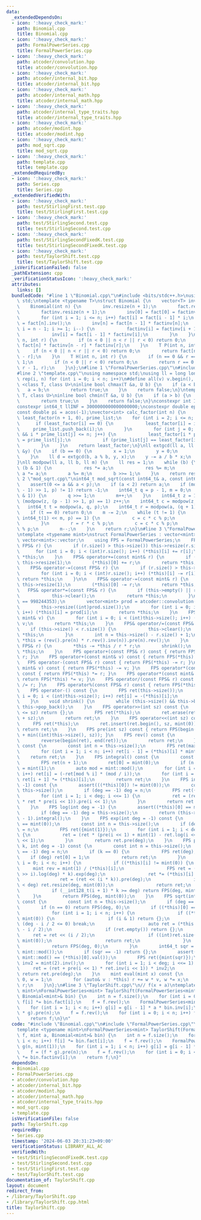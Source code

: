 ```yaml
---
data:
  _extendedDependsOn:
  - icon: ':heavy_check_mark:'
    path: Binomial.cpp
    title: Binomial.cpp
  - icon: ':heavy_check_mark:'
    path: FormalPowerSeries.cpp
    title: FormalPowerSeries.cpp
  - icon: ':heavy_check_mark:'
    path: atcoder/convolution.hpp
    title: atcoder/convolution.hpp
  - icon: ':heavy_check_mark:'
    path: atcoder/internal_bit.hpp
    title: atcoder/internal_bit.hpp
  - icon: ':heavy_check_mark:'
    path: atcoder/internal_math.hpp
    title: atcoder/internal_math.hpp
  - icon: ':heavy_check_mark:'
    path: atcoder/internal_type_traits.hpp
    title: atcoder/internal_type_traits.hpp
  - icon: ':heavy_check_mark:'
    path: atcoder/modint.hpp
    title: atcoder/modint.hpp
  - icon: ':heavy_check_mark:'
    path: mod_sqrt.cpp
    title: mod_sqrt.cpp
  - icon: ':heavy_check_mark:'
    path: template.cpp
    title: template.cpp
  _extendedRequiredBy:
  - icon: ':heavy_check_mark:'
    path: Series.cpp
    title: Series.cpp
  _extendedVerifiedWith:
  - icon: ':heavy_check_mark:'
    path: test/StirlingFirst.test.cpp
    title: test/StirlingFirst.test.cpp
  - icon: ':heavy_check_mark:'
    path: test/StirlingSecond.test.cpp
    title: test/StirlingSecond.test.cpp
  - icon: ':heavy_check_mark:'
    path: test/StirlingSecondFixedK.test.cpp
    title: test/StirlingSecondFixedK.test.cpp
  - icon: ':heavy_check_mark:'
    path: test/TaylorShift.test.cpp
    title: test/TaylorShift.test.cpp
  _isVerificationFailed: false
  _pathExtension: cpp
  _verificationStatusIcon: ':heavy_check_mark:'
  attributes:
    links: []
  bundledCode: "#line 1 \"Binomial.cpp\"\n#include <bits/stdc++.h>\nusing namespace\
    \ std;\ntemplate <typename T>\nstruct Binomial {\n    vector<T> inv, fact, factinv;\n\
    \    Binomial(int n) {\n        inv.resize(n + 1);\n        fact.resize(n + 1);\n\
    \        factinv.resize(n + 1);\n        inv[0] = fact[0] = factinv[0] = 1;\n\
    \        for (int i = 1; i <= n; i++) fact[i] = fact[i - 1] * i;\n        factinv[n]\
    \ = fact[n].inv();\n        inv[n] = fact[n - 1] * factinv[n];\n        for (int\
    \ i = n - 1; i >= 1; i--) {\n            factinv[i] = factinv[i + 1] * (i + 1);\n\
    \            inv[i] = fact[i - 1] * factinv[i];\n        }\n    }\n    T C(int\
    \ n, int r) {\n        if (n < 0 || n < r || r < 0) return 0;\n        return\
    \ fact[n] * factinv[n - r] * factinv[r];\n    }\n    T P(int n, int r) {\n   \
    \     if (n < 0 || n < r || r < 0) return 0;\n        return fact[n] * factinv[n\
    \ - r];\n    }\n    T H(int n, int r) {\n        if (n == 0 && r == 0) return\
    \ 1;\n        if (n < 0 || r < 0) return 0;\n        return r == 0 ? 1 : C(n +\
    \ r - 1, r);\n    }\n};\n#line 1 \"FormalPowerSeries.cpp\"\n#include <atcoder/convolution>\n\
    #line 2 \"template.cpp\"\nusing namespace std;\nusing ll = long long;\n#define\
    \ rep(i, n) for (int i = 0; i < n; i++)\n#define all(v) v.begin(), v.end()\ntemplate\
    \ <class T, class U>\ninline bool chmax(T &a, U b) {\n    if (a < b) {\n     \
    \   a = b;\n        return true;\n    }\n    return false;\n}\ntemplate <class\
    \ T, class U>\ninline bool chmin(T &a, U b) {\n    if (a > b) {\n        a = b;\n\
    \        return true;\n    }\n    return false;\n}\nconstexpr int INF = 1000000000;\n\
    constexpr int64_t llINF = 3000000000000000000;\nconstexpr double eps = 1e-10;\n\
    const double pi = acos(-1);\nvector<int> calc_factor(int n) {\n    vector<int>\
    \ least_factor(n + 1, 0), prime_list;\n    for (int i = 2; i <= n; i++) {\n  \
    \      if (least_factor[i] == 0) {\n            least_factor[i] = i;\n       \
    \     prime_list.push_back(i);\n        }\n        for (int j = 0; j < (int)prime_list.size()\
    \ && i * prime_list[j] <= n; j++) {\n            least_factor[i * prime_list[j]]\
    \ = prime_list[j];\n            if (prime_list[j] == least_factor[i]) break;\n\
    \        }\n    }\n    return least_factor;\n}\nll extgcd(ll a, ll b, ll &x, ll\
    \ &y) {\n    if (b == 0) {\n        x = 1;\n        y = 0;\n        return a;\n\
    \    }\n    ll d = extgcd(b, a % b, y, x);\n    y -= a / b * x;\n    return d;\n\
    }\nll modpow(ll a, ll b, ll m) {\n    ll res = 1;\n    while (b) {\n        if\
    \ (b & 1) {\n            res *= a;\n            res %= m;\n        }\n       \
    \ a *= a;\n        a %= m;\n        b >>= 1;\n    }\n    return res;\n}\n#line\
    \ 2 \"mod_sqrt.cpp\"\nint64_t mod_sqrt(const int64_t& a, const int64_t& p) {\n\
    \    assert(0 <= a && a < p);\n    if (a < 2) return a;\n    if (modpow(a, (p\
    \ - 1) >> 1, p) != 1) return -1;\n    int64_t q = p - 1, m = 0;\n    while (!(q\
    \ & 1)) {\n        q >>= 1;\n        m++;\n    }\n    int64_t z = 1;\n    while\
    \ (modpow(z, (p - 1) >> 1, p) == 1) z++;\n    int64_t c = modpow(z, q, p);\n \
    \   int64_t t = modpow(a, q, p);\n    int64_t r = modpow(a, (q + 1) >> 1, p);\n\
    \    if (t == 0) return 0;\n    m -= 2;\n    while (t != 1) {\n        while (modpow(t,\
    \ int64_t(1) << m, p) == 1) {\n            c = c * c % p;\n            m--;\n\
    \        }\n        r = r * c % p;\n        c = c * c % p;\n        t = t * c\
    \ % p;\n        m--;\n    }\n    return r;\n}\n#line 3 \"FormalPowerSeries.cpp\"\
    \ntemplate <typename mint>\nstruct FormalPowerSeries : vector<mint> {\n    using\
    \ vector<mint>::vector;\n    using FPS = FormalPowerSeries;\n    FPS& operator+=(const\
    \ FPS& r) {\n        if (r.size() > this->size()) this->resize(r.size());\n  \
    \      for (int i = 0; i < (int)r.size(); i++) (*this)[i] += r[i];\n        return\
    \ *this;\n    }\n    FPS& operator+=(const mint& r) {\n        if (this->empty())\
    \ this->resize(1);\n        (*this)[0] += r;\n        return *this;\n    }\n\n\
    \    FPS& operator-=(const FPS& r) {\n        if (r.size() > this->size()) this->resize(r.size());\n\
    \        for (int i = 0; i < (int)r.size(); i++) (*this)[i] -= r[i];\n       \
    \ return *this;\n    }\n\n    FPS& operator-=(const mint& r) {\n        if (this->empty())\
    \ this->resize(1);\n        (*this)[0] -= r;\n        return *this;\n    }\n \
    \   FPS& operator*=(const FPS& r) {\n        if (this->empty() || r.empty()) {\n\
    \            this->clear();\n            return *this;\n        }\n        assert(mint::mod()\
    \ == 998244353);\n        vector<mint> prod = atcoder::convolution(*this, r);\n\
    \        this->resize((int)prod.size());\n        for (int i = 0; i < (int)this->size();\
    \ i++) (*this)[i] = prod[i];\n        return *this;\n    }\n    FPS& operator*=(const\
    \ mint& v) {\n        for (int i = 0; i < (int)this->size(); i++) (*this)[i] *=\
    \ v;\n        return *this;\n    }\n    FPS& operator/=(const FPS& r) {\n    \
    \    if (this->size() < r.size()) {\n            this->clear();\n            return\
    \ *this;\n        }\n        int n = this->size() - r.size() + 1;\n        return\
    \ *this = (rev().pre(n) * r.rev().inv(n)).pre(n).rev();\n    }\n    FPS& operator%=(const\
    \ FPS& r) {\n        *this -= *this / r * r;\n        shrink();\n        return\
    \ *this;\n    }\n    FPS operator+(const FPS& r) const { return FPS(*this) +=\
    \ r; }\n    FPS operator+(const mint& v) const { return FPS(*this) += v; }\n \
    \   FPS operator-(const FPS& r) const { return FPS(*this) -= r; }\n    FPS operator-(const\
    \ mint& v) const { return FPS(*this) -= v; }\n    FPS operator*(const FPS& r)\
    \ const { return FPS(*this) *= r; }\n    FPS operator*(const mint& v) const {\
    \ return FPS(*this) *= v; }\n    FPS operator/(const FPS& r) const { return FPS(*this)\
    \ /= r; }\n    FPS operator%(const FPS& r) const { return FPS(*this) %= r; }\n\
    \    FPS operator-() const {\n        FPS ret(this->size());\n        for (int\
    \ i = 0; i < (int)this->size(); i++) ret[i] = -(*this)[i];\n        return ret;\n\
    \    }\n    void shrink() {\n        while (this->size() && this->back() == mint(0))\
    \ this->pop_back();\n    }\n    FPS operator>>(int sz) const {\n        if ((int)this->size()\
    \ <= sz) return {};\n        FPS ret(*this);\n        ret.erase(ret.begin(), ret.begin()\
    \ + sz);\n        return ret;\n    }\n    FPS operator<<(int sz) const {\n   \
    \     FPS ret(*this);\n        ret.insert(ret.begin(), sz, mint(0));\n       \
    \ return ret;\n    }\n    FPS pre(int sz) const { return FPS(begin(*this), begin(*this)\
    \ + min((int)this->size(), sz)); }\n    FPS rev() const {\n        FPS ret(*this);\n\
    \        reverse(begin(ret), end(ret));\n        return ret;\n    }\n    FPS diff()\
    \ const {\n        const int n = this->size();\n        FPS ret(max(0, n - 1));\n\
    \        for (int i = 1; i < n; i++) ret[i - 1] = (*this)[i] * mint(i);\n    \
    \    return ret;\n    }\n    FPS integral() const {\n        const int n = this->size();\n\
    \        FPS ret(n + 1);\n        ret[0] = mint(0);\n        if (n > 0) ret[1]\
    \ = mint(1);\n        auto mod = mint::mod();\n        for (int i = 2; i <= n;\
    \ i++) ret[i] = (-ret[mod % i] * (mod / i));\n        for (int i = 0; i < n; i++)\
    \ ret[i + 1] *= (*this)[i];\n        return ret;\n    }\n    FPS inv(int deg =\
    \ -1) const {\n        assert(((*this)[0]) != mint(0));\n        const int n =\
    \ this->size();\n        if (deg == -1) deg = n;\n        FPS ret({mint(1) / (*this)[0]});\n\
    \        for (int i = 1; i < deg; i <<= 1) {\n            ret = (ret + ret - ret\
    \ * ret * pre(i << 1)).pre(i << 1);\n        }\n        return ret.pre(deg);\n\
    \    }\n    FPS log(int deg = -1) {\n        assert((*this)[0] == mint(1));\n\
    \        if (deg == -1) deg = this->size();\n        return (this->diff() * this->inv(deg)).pre(deg\
    \ - 1).integral();\n    }\n    FPS exp(int deg = -1) const {\n        assert((*this)[0]\
    \ == mint(0));\n        const int n = this->size();\n        if (deg == -1) deg\
    \ = n;\n        FPS ret({mint(1)});\n        for (int i = 1; i < deg; i <<= 1)\
    \ {\n            ret = (ret * (pre(i << 1) + mint(1) - ret.log(i << 1))).pre(i\
    \ << 1);\n        }\n        return ret.pre(deg);\n    }\n    FPS pow(int64_t\
    \ k, int deg = -1) const {\n        const int n = this->size();\n        if (deg\
    \ == -1) deg = n;\n        if (k == 0) {\n            FPS ret(deg);\n        \
    \    if (deg) ret[0] = 1;\n            return ret;\n        }\n        for (int\
    \ i = 0; i < n; i++) {\n            if ((*this)[i] != mint(0)) {\n           \
    \     mint rev = mint(1) / (*this)[i];\n                FPS ret = (((*this * rev)\
    \ >> i).log(deg) * k).exp(deg);\n                ret *= (*this)[i].pow(k);\n \
    \               ret = (ret << (i * k)).pre(deg);\n                if ((int)ret.size()\
    \ < deg) ret.resize(deg, mint(0));\n                return ret;\n            }\n\
    \            if (__int128_t(i + 1) * k >= deg) return FPS(deg, mint(0));\n   \
    \     }\n        return FPS(deg, mint(0));\n    }\n    FPS sqrt(int deg = -1)\
    \ const {\n        const int n = this->size();\n        if (deg == -1) deg = n;\n\
    \        if (n == 0) return FPS(deg, 0);\n        if ((*this)[0] == mint(0)) {\n\
    \            for (int i = 1; i < n; i++) {\n                if ((*this)[i] !=\
    \ mint(0)) {\n                    if (i & 1) return {};\n                    if\
    \ (deg - i / 2 <= 0) break;\n                    auto ret = (*this >> i).sqrt(deg\
    \ - i / 2);\n                    if (ret.empty()) return {};\n               \
    \     ret = ret << (i / 2);\n                    if ((int)ret.size() < deg) ret.resize(deg,\
    \ mint(0));\n                    return ret;\n                }\n            }\n\
    \            return FPS(deg, 0);\n        }\n        int64_t sqr = mod_sqrt((*this)[0].val(),\
    \ mint::mod());\n        if (sqr == -1) return {};\n        assert(sqr * sqr %\
    \ mint::mod() == (*this)[0].val());\n        FPS ret({mint(sqr)});\n        mint\
    \ inv2 = mint(2).inv();\n        for (int i = 1; i < deg; i <<= 1) {\n       \
    \     ret = (ret + pre(i << 1) * ret.inv(i << 1)) * inv2;\n        }\n       \
    \ return ret.pre(deg);\n    }\n    mint eval(mint x) const {\n        mint r =\
    \ 0, w = 1;\n        for (auto& v : *this) r += w * v, w *= x;\n        return\
    \ r;\n    }\n};\n#line 3 \"TaylorShift.cpp\"\n// f(x + a)\ntemplate <typename\
    \ mint>\nFormalPowerSeries<mint> TaylorShift(FormalPowerSeries<mint> f, mint a,\
    \ Binomial<mint>& bin) {\n    int n = f.size();\n    for (int i = 0; i < n; i++)\
    \ f[i] *= bin.fact[i];\n    f = f.rev();\n    FormalPowerSeries<mint> g(n, mint(1));\n\
    \    for (int i = 1; i < n; i++) g[i] = g[i - 1] * a * bin.inv[i];\n    f = (f\
    \ * g).pre(n);\n    f = f.rev();\n    for (int i = 0; i < n; i++) f[i] *= bin.factinv[i];\n\
    \    return f;\n}\n"
  code: "#include \"Binomial.cpp\"\n#include \"FormalPowerSeries.cpp\"\n// f(x + a)\n\
    template <typename mint>\nFormalPowerSeries<mint> TaylorShift(FormalPowerSeries<mint>\
    \ f, mint a, Binomial<mint>& bin) {\n    int n = f.size();\n    for (int i = 0;\
    \ i < n; i++) f[i] *= bin.fact[i];\n    f = f.rev();\n    FormalPowerSeries<mint>\
    \ g(n, mint(1));\n    for (int i = 1; i < n; i++) g[i] = g[i - 1] * a * bin.inv[i];\n\
    \    f = (f * g).pre(n);\n    f = f.rev();\n    for (int i = 0; i < n; i++) f[i]\
    \ *= bin.factinv[i];\n    return f;\n}"
  dependsOn:
  - Binomial.cpp
  - FormalPowerSeries.cpp
  - atcoder/convolution.hpp
  - atcoder/internal_bit.hpp
  - atcoder/modint.hpp
  - atcoder/internal_math.hpp
  - atcoder/internal_type_traits.hpp
  - mod_sqrt.cpp
  - template.cpp
  isVerificationFile: false
  path: TaylorShift.cpp
  requiredBy:
  - Series.cpp
  timestamp: '2024-06-03 20:31:23+09:00'
  verificationStatus: LIBRARY_ALL_AC
  verifiedWith:
  - test/StirlingSecondFixedK.test.cpp
  - test/StirlingSecond.test.cpp
  - test/StirlingFirst.test.cpp
  - test/TaylorShift.test.cpp
documentation_of: TaylorShift.cpp
layout: document
redirect_from:
- /library/TaylorShift.cpp
- /library/TaylorShift.cpp.html
title: TaylorShift.cpp
---
```

